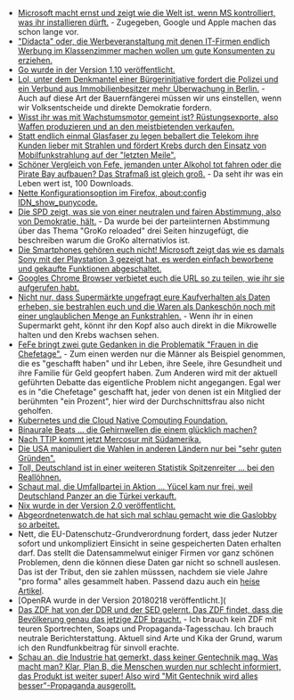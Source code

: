 * [Microsoft macht ernst und zeigt wie die Welt ist, wenn MS kontrolliert, was ihr installieren dürft.](https://www.golem.de/news/markenrecht-microsoft-entfernt-app-von-windows-area-aus-store-1802-132844.html) - Zugegeben, Google und Apple machen das schon lange vor.
* ["Didacta" oder, die Werbeveranstaltung mit denen IT-Firmen endlich Werbung im Klassenzimmer machen wollen um gute Konsumenten zu erziehen.](https://www.heise.de/newsticker/meldung/Experten-zur-didacta-Deutsche-Schulen-haben-Nachholbedarf-bei-Digitalisierung-3972848.html)
* [Go wurde in der Version 1.10 veröffentlicht.](https://www.pro-linux.de/news/1/25618/go-110-erschienen.html)
* [Lol, unter dem Denkmantel einer Bürgerinitiative fordert die Polizei und ein Verbund aus Immobilienbesitzer mehr Überwachung in Berlin.](https://www.heise.de/newsticker/meldung/Berliner-Buergerinitiative-fordert-mehr-Videoueberwachung-3973359.html) - Auch auf diese Art der Bauernfängerei müssen wir uns einstellen, wenn wir Volksentscheide und direkte Demokratie fordern.
* [Wisst ihr was mit Wachstumsmotor gemeint ist? Rüstungsexporte, also Waffen produzieren und an den meistbietenden verkaufen.](https://netzfrauen.org/2018/02/19/ruestungskonzerne-2/)
* [Statt endlich einmal Glasfaser zu legen beballert die Telekom ihre Kunden lieber mit Strahlen und fördert Krebs durch den Einsatz von Mobilfunkstrahlung auf der "letzten Meile".](https://www.golem.de/news/letzte-meile-telekom-macht-versuche-mit-fixed-wireless-5g-1802-132855.html)
* [Schöner Vergleich von Fefe, jemanden unter Alkohol tot fahren oder die Pirate Bay aufbauen? Das Strafmaß ist gleich groß.](https://blog.fefe.de/?ts=a475e09e) - Da seht ihr was ein Leben wert ist, 100 Downloads.
* [Nette Konfigurationsoption im Firefox, about:config IDN_show_punycode.](https://ma.ttias.be/show-idn-punycode-firefox-avoid-phishing-urls/)
* [Die SPD zeigt, was sie von einer neutralen und fairen Abstimmung, also von Demokratie, hält.](https://blog.fefe.de/?ts=a475ef0a) - Da wurde bei der parteiinternen Abstimmung über das Thema "GroKo reloaded" drei Seiten hinzugefügt, die beschreiben warum die GroKo alternativlos ist.
* [Die Smartphones gehören euch nicht! Microsoft zeigt das wie es damals Sony mit der Playstation 3 gezeigt hat, es werden einfach beworbene und gekaufte Funktionen abgeschaltet.](https://www.golem.de/news/windows-phone-7-5-und-8-0-microsoft-schaltet-smartphone-funktionen-ab-1802-132864.html)
* [Googles Chrome Browser verbietet euch die URL so zu teilen, wie ihr sie aufgerufen habt.](https://www.heise.de/newsticker/meldung/Android-Chrome-64-kuerzt-URLs-beim-Teilen-3973767.html)
* [Nicht nur, dass Supermärkte ungefragt eure Kaufverhalten als Daten erheben, sie bestrahlen euch und die Waren als Dankeschön noch mit einer unglaublichen Menge an Funkstrahlen.](https://www.heise.de/newsticker/meldung/Tracking-im-Supermarkt-Wie-Haendler-ihre-Verkaeufe-durch-Kundenortung-ankurbeln-wollen-3973727.html) - Wenn ihr in einen Supermarkt geht, könnt ihr den Kopf also auch direkt in die Mikrowelle halten und den Krebs wachsen sehen.
* [FeFe bringt zwei gute Gedanken in die Problematik "Frauen in die Chefetage".](https://blog.fefe.de/?ts=a472c598) - Zum einen werden nur die Männer als Beispiel genommen, die es "geschafft haben" und ihr Leben, ihre Seele, ihre Gesundheit und ihre Familie für Geld geopfert haben. Zum Anderen wird mit der aktuell geführten Debatte das eigentliche Problem nicht angegangen. Egal wer es in "die Chefetage" geschafft hat, jeder von denen ist ein Mitglied der berühmten "ein Prozent", hier wird der Durchschnittsfrau also nicht geholfen.
* [Kubernetes und die Cloud Native Computing Foundation.](https://opensource.com/article/18/2/how-kubernetes-became-solution-migrating-legacy-applications)
* [Binaurale Beats ... die Gehirnwellen die einem glücklich machen?](http://www.welt-im-wandel.tv/video/binaurale-beats-glueck-erfolg-gesundheit-mit-gehirnwellen-stimulation/)
* [Nach TTIP kommt jetzt Mercosur mit Südamerika.](https://www.foodwatch.org/de/newsletter/ttip-war-gestern-jetzt-kommt/)
* [Die USA manipuliert die Wahlen in anderen Ländern nur bei "sehr guten Gründen".](https://blog.fefe.de/?ts=a46eb897)
* [Toll, Deutschland ist in einer weiteren Statistik Spitzenreiter ... bei den Reallöhnen.](https://blog.fefe.de/?ts=a46e87cb)
* [Schaut mal, die Umfallpartei in Aktion ... Yücel kam nur frei, weil Deutschland Panzer an die Türkei verkauft.](https://blog.fefe.de/?ts=a46efcb6)
* [Nix wurde in der Version 2.0 veröffentlicht.](https://www.phoronix.com/scan.php?page=news_item&px=Nix-2.0-Package-Manager)
* [Abgeordnetenwatch.de hat sich mal schlau gemacht wie die Gaslobby so arbeitet.](http://www.sonnenseite.com/de/energie/wie-die-gaslobby-arbeitet.html)
* Nett, die EU-Datenschutz-Grundverordnung fordert, dass jeder Nutzer sofort und unkompliziert Einsicht in seine gespeicherten Daten erhalten darf. Das stellt die Datensammelwut einiger Firmen vor ganz schönen Problemen, denn die können diese Daten gar nicht so schnell auslesen. Das ist der Tribut, den sie zahlen müsssen, nachdem sie viele Jahre "pro forma" alles gesammelt haben. Passend dazu auch ein [heise Artikel](https://www.heise.de/newsticker/meldung/DSGVO-Folterfragebogen-im-Selbsttest-3974512.html).
* [OpenRA wurde in der Version 20180218 veröffentlicht.](
* [Das ZDF hat von der DDR und der SED gelernt. Das ZDF findet, dass die Bevölkerung genau das jetzige ZDF braucht.](https://www.heise.de/newsticker/meldung/ZDF-sieht-deutliche-Zustimmung-fuer-oeffentlich-rechtlichen-Rundfunk-3975803.html) - Ich brauch kein ZDF mit teuren Sportrechten, Soaps und Propaganda-Tagesschau. Ich brauch neutrale Berichterstattung. Aktuell sind Arte und Kika der Grund, warum ich den Rundfunkbeitrag für sinvoll erachte.
* [Schau an, die Industrie hat gemerkt, dass keiner Gentechnik mag. Was macht man? Klar, Plan B, die Menschen wurden nur schlecht informiert, das Produkt ist weiter super! Also wird "Mit Gentechnik wird alles besser"-Propaganda ausgerollt.](https://www.heise.de/newsticker/meldung/Gesuender-durch-Gentechnik-3975800.html)
